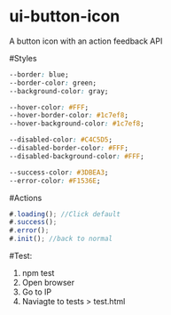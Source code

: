 # ui-button-icon
A button icon with an action feedback API

#Styles
```css
--border: blue;
--border-color: green;
--background-color: gray;

--hover-color: #FFF;
--hover-border-color: #1c7ef8;
--hover-background-color: #1c7ef8;

--disabled-color: #C4C5D5;
--disabled-border-color: #FFF;
--disabled-background-color: #FFF;

--success-color: #3DBEA3;
--error-color: #F1536E;

```

#Actions
```js
#.loading(); //Click default
#.success();
#.error();
#.init(); //back to normal
```

#Test:

1. npm test
2. Open browser
3. Go to IP
4. Naviagte to tests > test.html
